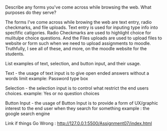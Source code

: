 Describe any forms you've come across while browsing the web. What purposes do they serve?

The forms I've come across while browing the web are text entry, radio checkmarks, and file uploads. Text entry is used for inputing type info into specfific catigories. Radio Checkmarks are used to highlight choice for mulitulpe choice questions. And the Files uploads are used to upload files to website or form such when we need to upload assignments to moodle.   Truthfully, I see all of these, and more, on the moodle website for the students.  

List examples of text, selection, and button input, and their usage.

Text - the usage of text input is to give open ended answers without a words limit
    example: Password type box
    
Selection - the selection input is to control what restrict the end users choices. 
    example: Yes or no question choices

Button Input - the usage of Button Input is to provide a form of UX/graphic interest to the end user when they search for something
   example : the google search engine 




Link if things Go Wrong : http://127.0.0.1:5500/Assignment07/index.html 